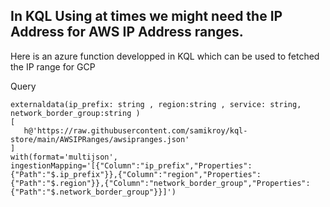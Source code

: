 
## In KQL Using at times we might need the IP Address for AWS IP Address ranges.

Here is an azure function developped in KQL which can be used to fetched the IP range for GCP

Query


```
externaldata(ip_prefix: string , region:string , service: string, network_border_group:string )
[ 
   h@'https://raw.githubusercontent.com/samikroy/kql-store/main/AWSIPRanges/awsipranges.json'
]
with(format='multijson', ingestionMapping='[{"Column":"ip_prefix","Properties":{"Path":"$.ip_prefix"}},{"Column":"region","Properties":{"Path":"$.region"}},{"Column":"network_border_group","Properties":{"Path":"$.network_border_group"}}]')

```
